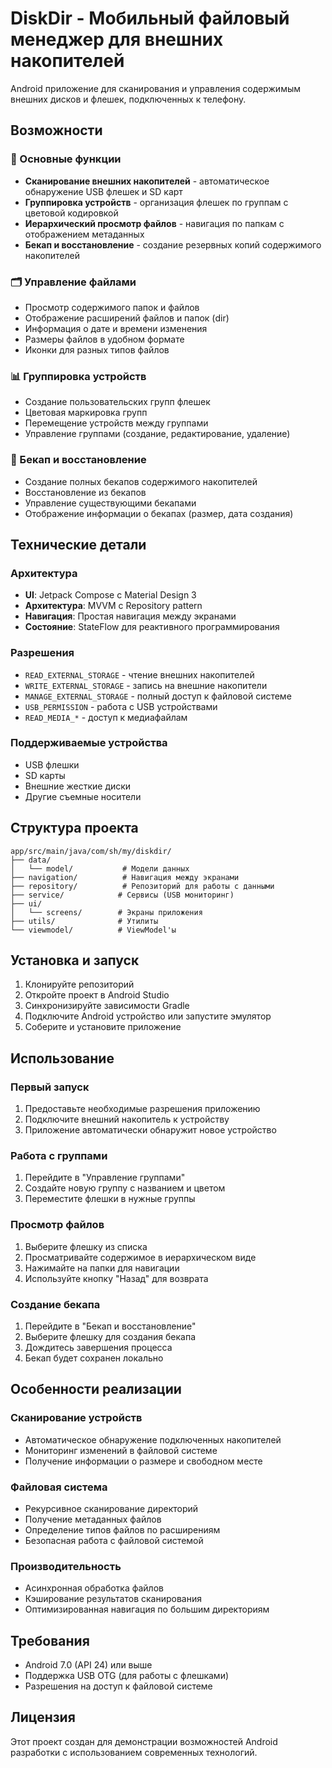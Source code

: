 # DiskDir - Мобильный файловый менеджер для внешних накопителей

Android приложение для сканирования и управления содержимым внешних дисков и флешек, подключенных к телефону.

## Возможности

### 📱 Основные функции
- **Сканирование внешних накопителей** - автоматическое обнаружение USB флешек и SD карт
- **Группировка устройств** - организация флешек по группам с цветовой кодировкой
- **Иерархический просмотр файлов** - навигация по папкам с отображением метаданных
- **Бекап и восстановление** - создание резервных копий содержимого накопителей

### 🗂️ Управление файлами
- Просмотр содержимого папок и файлов
- Отображение расширений файлов и папок (dir)
- Информация о дате и времени изменения
- Размеры файлов в удобном формате
- Иконки для разных типов файлов

### 📊 Группировка устройств
- Создание пользовательских групп флешек
- Цветовая маркировка групп
- Перемещение устройств между группами
- Управление группами (создание, редактирование, удаление)

### 💾 Бекап и восстановление
- Создание полных бекапов содержимого накопителей
- Восстановление из бекапов
- Управление существующими бекапами
- Отображение информации о бекапах (размер, дата создания)

## Технические детали

### Архитектура
- **UI**: Jetpack Compose с Material Design 3
- **Архитектура**: MVVM с Repository pattern
- **Навигация**: Простая навигация между экранами
- **Состояние**: StateFlow для реактивного программирования

### Разрешения
- `READ_EXTERNAL_STORAGE` - чтение внешних накопителей
- `WRITE_EXTERNAL_STORAGE` - запись на внешние накопители
- `MANAGE_EXTERNAL_STORAGE` - полный доступ к файловой системе
- `USB_PERMISSION` - работа с USB устройствами
- `READ_MEDIA_*` - доступ к медиафайлам

### Поддерживаемые устройства
- USB флешки
- SD карты
- Внешние жесткие диски
- Другие съемные носители

## Структура проекта

```
app/src/main/java/com/sh/my/diskdir/
├── data/
│   └── model/           # Модели данных
├── navigation/          # Навигация между экранами
├── repository/          # Репозиторий для работы с данными
├── service/            # Сервисы (USB мониторинг)
├── ui/
│   └── screens/        # Экраны приложения
├── utils/              # Утилиты
└── viewmodel/          # ViewModel'ы
```

## Установка и запуск

1. Клонируйте репозиторий
2. Откройте проект в Android Studio
3. Синхронизируйте зависимости Gradle
4. Подключите Android устройство или запустите эмулятор
5. Соберите и установите приложение

## Использование

### Первый запуск
1. Предоставьте необходимые разрешения приложению
2. Подключите внешний накопитель к устройству
3. Приложение автоматически обнаружит новое устройство

### Работа с группами
1. Перейдите в "Управление группами"
2. Создайте новую группу с названием и цветом
3. Переместите флешки в нужные группы

### Просмотр файлов
1. Выберите флешку из списка
2. Просматривайте содержимое в иерархическом виде
3. Нажимайте на папки для навигации
4. Используйте кнопку "Назад" для возврата

### Создание бекапа
1. Перейдите в "Бекап и восстановление"
2. Выберите флешку для создания бекапа
3. Дождитесь завершения процесса
4. Бекап будет сохранен локально

## Особенности реализации

### Сканирование устройств
- Автоматическое обнаружение подключенных накопителей
- Мониторинг изменений в файловой системе
- Получение информации о размере и свободном месте

### Файловая система
- Рекурсивное сканирование директорий
- Получение метаданных файлов
- Определение типов файлов по расширениям
- Безопасная работа с файловой системой

### Производительность
- Асинхронная обработка файлов
- Кэширование результатов сканирования
- Оптимизированная навигация по большим директориям

## Требования

- Android 7.0 (API 24) или выше
- Поддержка USB OTG (для работы с флешками)
- Разрешения на доступ к файловой системе

## Лицензия

Этот проект создан для демонстрации возможностей Android разработки с использованием современных технологий.
